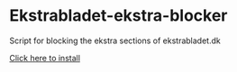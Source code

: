Ekstrabladet-ekstra-blocker
===========================

Script for blocking the ekstra sections of ekstrabladet.dk


[Click here to install](https://github.com/kimse1/Ekstrabladet-ekstra-blocker/raw/master/eb-ekstra-blocker.user.js)
